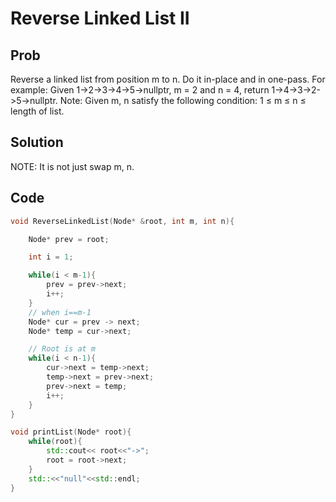 # Reverse Linked List II

## Prob

Reverse a linked list from position m to n. Do it in-place and in one-pass.
For example: Given 1->2->3->4->5->nullptr, m = 2 and n = 4,
return 1->4->3->2->5->nullptr.
Note: Given m, n satisfy the following condition: 1 ≤ m ≤ n ≤ length of list.

## Solution

NOTE: It is not just swap m, n.

## Code

```cpp
void ReverseLinkedList(Node* &root, int m, int n){

	Node* prev = root;

	int i = 1;

	while(i < m-1){ 
		prev = prev->next;
		i++;
	}
	// when i==m-1
	Node* cur = prev -> next;
	Node* temp = cur->next;

	// Root is at m
	while(i < n-1){
		cur->next = temp->next;
		temp->next = prev->next;
		prev->next = temp;
		i++;
	}
}

void printList(Node* root){
	while(root){
		std::cout<< root<<"->";
		root = root->next;
	}
	std::<<"null"<<std::endl;
}
```